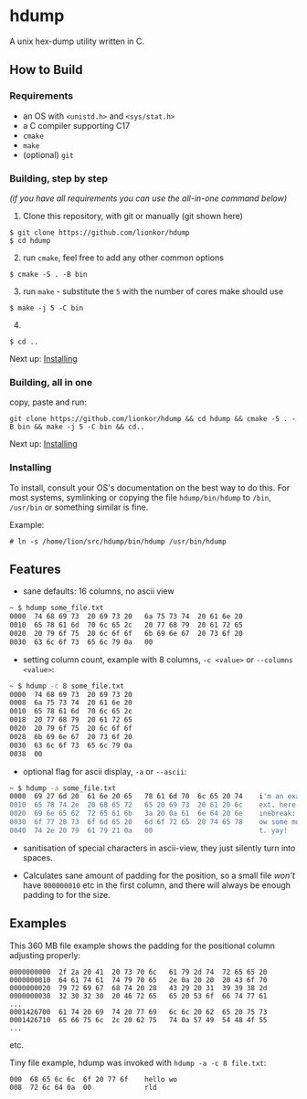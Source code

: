 # hdump

A unix hex-dump utility written in C.

## How to Build

### Requirements
* an OS with `<unistd.h>` and `<sys/stat.h>`
* a C compiler supporting C17
* `cmake`
* `make`
* (optional) `git`

### Building, step by step
*(if you have all requirements you can use the all-in-one command below)*

1. Clone this repository, with git or manually (git shown here)
```
$ git clone https://github.com/lionkor/hdump
$ cd hdump
```
2. run `cmake`, feel free to add any other common options
```
$ cmake -S . -B bin
```
3. run `make` - substitute the `5` with the number of cores make should use
```
$ make -j 5 -C bin
```
4. 
```
$ cd ..
```

Next up: [Installing](#installing)

### Building, all in one
copy, paste and run:
```
git clone https://github.com/lionkor/hdump && cd hdump && cmake -S . -B bin && make -j 5 -C bin && cd..
```

Next up: [Installing](#installing)

### Installing

To install, consult your OS's documentation on the best way to do this. 
For most systems, symlinking or copying the file `hdump/bin/hdump` to `/bin`, `/usr/bin` or something similar is fine.

Example:

```
# ln -s /home/lion/src/hdump/bin/hdump /usr/bin/hdump
```

## Features

* sane defaults: 16 columns, no ascii view
```sh
~ $ hdump some_file.txt
0000  74 68 69 73  20 69 73 20   6a 75 73 74  20 61 6e 20   
0010  65 78 61 6d  70 6c 65 2c   20 77 68 79  20 61 72 65   
0020  20 79 6f 75  20 6c 6f 6f   6b 69 6e 67  20 73 6f 20   
0030  63 6c 6f 73  65 6c 79 0a   00
```

* setting column count, example with 8 columns, `-c <value>` or `--columns <value>`:
```sh
~ $ hdump -c 8 some_file.txt
0000  74 68 69 73  20 69 73 20   
0008  6a 75 73 74  20 61 6e 20   
0010  65 78 61 6d  70 6c 65 2c   
0018  20 77 68 79  20 61 72 65   
0020  20 79 6f 75  20 6c 6f 6f   
0028  6b 69 6e 67  20 73 6f 20   
0030  63 6c 6f 73  65 6c 79 0a   
0038  00  
```

* optional flag for ascii display, `-a` or `--ascii`:
```sh
~ $ hdump -a some_file.txt
0000  69 27 6d 20  61 6e 20 65   78 61 6d 70  6c 65 20 74    i'm an example t 
0010  65 78 74 2e  20 68 65 72   65 20 69 73  20 61 20 6c    ext. here is a l 
0020  69 6e 65 62  72 65 61 6b   3a 20 0a 61  6e 64 20 6e    inebreak:  and n 
0030  6f 77 20 73  6f 6d 65 20   6d 6f 72 65  20 74 65 78    ow some more tex 
0040  74 2e 20 79  61 79 21 0a   00                          t. yay!  
```

* sanitisation of special characters in ascii-view, they just silently turn into spaces.

* Calculates sane amount of padding for the position, so a small file *won't* have `000000010` etc in the first column, and there will always be enough padding to for the size.

## Examples

This 360 MB file example shows the padding for the positional column adjusting properly:

```
0000000000  2f 2a 20 41  20 73 70 6c   61 79 2d 74  72 65 65 20   
0000000010  64 61 74 61  74 79 70 65   2e 0a 20 20  20 43 6f 70   
0000000020  79 72 69 67  68 74 20 28   43 29 20 31  39 39 38 2d   
0000000030  32 30 32 30  20 46 72 65   65 20 53 6f  66 74 77 61 
...
0001426700  61 74 20 69  74 20 77 69   6c 6c 20 62  65 20 75 73   
0001426710  65 66 75 6c  2c 20 62 75   74 0a 57 49  54 48 4f 55   
...
```
etc.

Tiny file example, hdump was invoked with `hdump -a -c 8 file.txt`:
```
000  68 65 6c 6c  6f 20 77 6f    hello wo 
008  72 6c 64 0a  00             rld 
```
